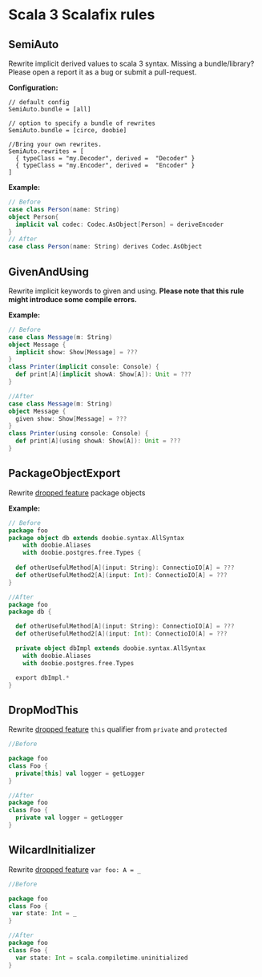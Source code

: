 # Scala 3 Scalafix rules

## SemiAuto

Rewrite implicit derived values to scala 3 syntax. Missing a bundle/library? Please open a report it as a bug or submit a pull-request.

**Configuration:**

```hocon
// default config
SemiAuto.bundle = [all]

// option to specify a bundle of rewrites
SemiAuto.bundle = [circe, doobie]

//Bring your own rewrites.
SemiAuto.rewrites = [
  { typeClass = "my.Decoder", derived =  "Decoder" }
  { typeClass = "my.Encoder", derived =  "Encoder" }
]
```

**Example:**

```scala
// Before
case class Person(name: String)
object Person{
  implicit val codec: Codec.AsObject[Person] = deriveEncoder
}
// After
case class Person(name: String) derives Codec.AsObject
```

## GivenAndUsing

Rewrite implicit keywords to given and using. **Please note that this rule might introduce some compile errors.**

**Example:**
```scala
// Before
case class Message(m: String)
object Message {
  implicit show: Show[Message] = ???
}
class Printer(implicit console: Console) {
  def print[A](implicit showA: Show[A]): Unit = ???
}

//After
case class Message(m: String)
object Message {
  given show: Show[Message] = ???
}
class Printer(using console: Console) {
  def print[A](using showA: Show[A]): Unit = ???
}
```

## PackageObjectExport

Rewrite [dropped feature](https://docs.scala-lang.org/scala3/reference/dropped-features/package-objects.html) package objects

**Example:**
```scala
// Before
package foo
package object db extends doobie.syntax.AllSyntax
    with doobie.Aliases
    with doobie.postgres.free.Types {
  
  def otherUsefulMethod[A](input: String): ConnectioIO[A] = ???
  def otherUsefulMethod2[A](input: Int): ConnectioIO[A] = ???
}

//After
package foo
package db {

  def otherUsefulMethod[A](input: String): ConnectioIO[A] = ???
  def otherUsefulMethod2[A](input: Int): ConnectioIO[A] = ???

  private object dbImpl extends doobie.syntax.AllSyntax
    with doobie.Aliases
    with doobie.postgres.free.Types

  export dbImpl.*
}
```

## DropModThis

Rewrite [dropped feature](https://docs.scala-lang.org/scala3/reference/dropped-features/this-qualifier.html) `this` qualifier from `private` and `protected`
```scala
//Before

package foo
class Foo {
  private[this] val logger = getLogger
}

//After
package foo
class Foo {
  private val logger = getLogger
}
```


## WilcardInitializer
Rewrite [dropped feature](https://docs.scala-lang.org/scala3/reference/dropped-features/wildcard-init.html) `var foo: A = _`
```scala
//Before

package foo
class Foo {
 var state: Int = _
}

//After
package foo
class Foo {
  var state: Int = scala.compiletime.uninitialized
}
```